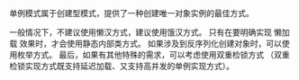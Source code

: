 单例模式属于创建型模式，提供了一种创建唯一对象实例的最佳方式。

一般情况下，不建议使用懒汉方式，建议使用饿汉方式。
只有在要明确实现 懒加载 效果时，才会使用静态内部类方式。
如果涉及到反序列化创建对象时，可以使用枚举方式。
最后，如果有其他特殊的需求，可以考虑使用双重检锁方式
（双重检锁实现方式既支持延迟加载、又支持高并发的单例实现方式）。

